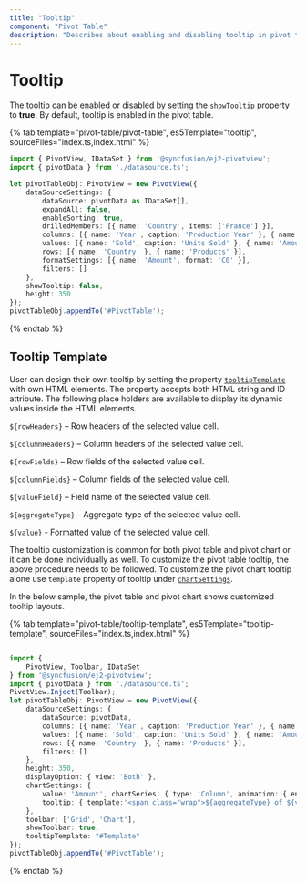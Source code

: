 ```yaml
---
title: "Tooltip"
component: "Pivot Table"
description: "Describes about enabling and disabling tooltip in pivot table"
---
```


# Tooltip

The tooltip can be enabled or disabled by setting the [`showTooltip`](https://ej2.syncfusion.com/documentation/api/pivotview/#showtooltip) property to **true**. By default, tooltip is enabled in the pivot table.

{% tab template="pivot-table/pivot-table", es5Template="tooltip", sourceFiles="index.ts,index.html" %}

```typescript
import { PivotView, IDataSet } from '@syncfusion/ej2-pivotview';
import { pivotData } from './datasource.ts';

let pivotTableObj: PivotView = new PivotView({
    dataSourceSettings: {
        dataSource: pivotData as IDataSet[],
        expandAll: false,
        enableSorting: true,
        drilledMembers: [{ name: 'Country', items: ['France'] }],
        columns: [{ name: 'Year', caption: 'Production Year' }, { name: 'Quarter' }],
        values: [{ name: 'Sold', caption: 'Units Sold' }, { name: 'Amount', caption: 'Sold Amount' }],
        rows: [{ name: 'Country' }, { name: 'Products' }],
        formatSettings: [{ name: 'Amount', format: 'C0' }],
        filters: []
    },
    showTooltip: false,
    height: 350
});
pivotTableObj.appendTo('#PivotTable');

```

{% endtab %}

## Tooltip Template

User can design their own tooltip by setting the property [`tooltipTemplate`](https://ej2.syncfusion.com/documentation/api/pivotview#tooltiptemplate) with own HTML elements. The property accepts both HTML string and ID attribute. The following place holders are available to display its dynamic values inside the HTML elements.

`${rowHeaders}` – Row headers of the selected value cell.

`${columnHeaders}`  – Column headers of the selected value cell.

`${rowFields}` – Row fields of the selected value cell.

`${columnFields}` – Column fields of the selected value cell.

`${valueField}` – Field name of the selected value cell.

`${aggregateType}` – Aggregate type of the selected value cell.

`${value}` - Formatted value of the selected value cell.

The tooltip customization is common for both pivot table and pivot chart or it can be done individually as well. To customize the pivot table tooltip, the above procedure needs to be followed. To customize the pivot chart tooltip alone use `template` property of tooltip under [`chartSettings`](https://ej2.syncfusion.com/documentation/api/pivotview/chartSettings/).

In the below sample, the pivot table and pivot chart shows customized tooltip layouts.

{% tab template="pivot-table/tooltip-template", es5Template="tooltip-template", sourceFiles="index.ts,index.html" %}

```typescript

import {
    PivotView, Toolbar, IDataSet
} from '@syncfusion/ej2-pivotview';
import { pivotData } from './datasource.ts';
PivotView.Inject(Toolbar);
let pivotTableObj: PivotView = new PivotView({
    dataSourceSettings: {
        dataSource: pivotData,
        columns: [{ name: 'Year', caption: 'Production Year' }, { name: 'Quarter' }],
        values: [{ name: 'Sold', caption: 'Units Sold' }, { name: 'Amount', caption: 'Sold Amount' }],
        rows: [{ name: 'Country' }, { name: 'Products' }],
        filters: []
    },
    height: 350,
    displayOption: { view: 'Both' },
    chartSettings: {
        value: 'Amount', chartSeries: { type: 'Column', animation: { enable: false } },
        tooltip: { template:'<span class="wrap">${aggregateType} of ${valueField}: ${value}</span>' }
    },
    toolbar: ['Grid', 'Chart'],
    showToolbar: true,
    tooltipTemplate: "#Template"
});
pivotTableObj.appendTo('#PivotTable');

```

{% endtab %}
